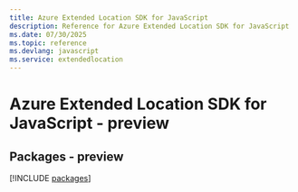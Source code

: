 ```yaml
---
title: Azure Extended Location SDK for JavaScript
description: Reference for Azure Extended Location SDK for JavaScript
ms.date: 07/30/2025
ms.topic: reference
ms.devlang: javascript
ms.service: extendedlocation
---
```

# Azure Extended Location SDK for JavaScript - preview
## Packages - preview
[!INCLUDE [packages](extended-location-index.md)]